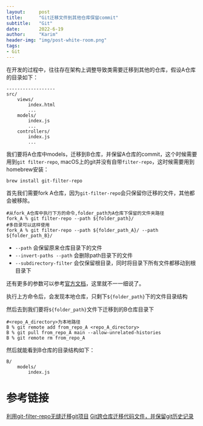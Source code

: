 ```yaml
---
layout:     post
title:      "Git迁移文件到其他仓库保留commit"
subtitle:   "Git"
date:       2022-6-19
author:     "Karim"
header-img: "img/post-white-room.png"
tags:
- Git
---
```


在开发的过程中，往往存在架构上调整导致类需要迁移到其他的仓库，假设A仓库的目录如下：

```t
------------------
src/
    views/
        index.html
        ...
    models/
        index.js
        ...
    controllers/
        index.js
        ...
```

我们要将A仓库中models，迁移到B仓库，并保留A仓库的commit，这个时候需要用到`git filter-repo`,
macOS上的git并没有自带`filter-repo`，这时候需要用到homebrew安装：
```shell
brew install git-filter-repo
```

首先我们需要fork A仓库，因为`git-filter-repo`会只保留你迁移的文件，其他都会被移除。

```shell
#从fork_A仓库中执行下方的命令,folder_path为A仓库下保留的文件夹路径
fork_A % git filter-repo --path ${folder_path}/
#多目录可以这样使用
fork_A % git filter-repo --path ${folder_path_A}/ --path ${folder_path_B}/
```
- `--path` 会保留原来仓库目录下的文件
- `--invert-paths --path` 会删除path目录下的文件
- `--subdirectory-filter` 会仅保留根目录，同时将目录下所有文件都移动到根目录下

还有更多的参数可以参考[官方文档](https://github.com/newren/git-filter-repo/blob/main/Documentation/git-filter-repo.txt)，这里就不一一细说了。

执行上方命令后，会发现本地仓库，只剩下`${folder_path}`下的文件目录结构

然后去到我们要将`${folder_path}`文件下迁移到的B仓库目录下
```shell
#<repo_A_directory>为本地路径
B % git remote add from_repo_A <repo_A_directory>
B % git pull from_repo_A main --allow-unrelated-histories 
B % git remote rm from_repo_A
```

然后就能看到B仓库的目录结构如下：
```t
B/
    models/
        index.js
```

# 参考链接
[利用git-filter-repo无缝迁移git项目](https://www.jianshu.com/p/b71d901e8ffe)
[Git跨仓库迁移代码文件，并保留git历史记录](https://www.jianshu.com/p/7b4247f2d0fd)